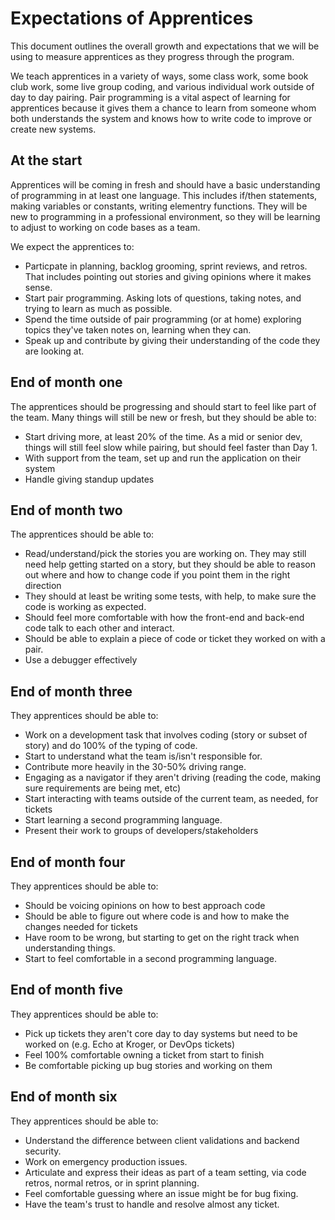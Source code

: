 # Expectations of Apprentices

This document outlines the overall growth and expectations that we will be using to measure apprentices as they progress through the program.

We teach apprentices in a variety of ways, some class work, some book club work, some live group coding, and various individual work outside of day to day pairing. Pair programming is a vital aspect of learning for apprentices because it gives them a chance to learn from someone whom both understands the system and knows how to write code to improve or create new systems.

## At the start

Apprentices will be coming in fresh and should have a basic understanding of programming in at least one language. This includes if/then statements, making variables or constants, writing elementry functions. They will be new to programming in a professional environment, so they will be learning to adjust to working on code bases as a team.

We expect the apprentices to:

* Particpate in planning, backlog grooming, sprint reviews, and retros. That includes pointing out stories and giving opinions where it makes sense.
* Start pair programming. Asking lots of questions, taking notes, and trying to learn as much as possible.
* Spend the time outside of pair programming (or at home) exploring topics they've taken notes on, learning when they can.
* Speak up and contribute by giving their understanding of the code they are looking at.

## End of month one

The apprentices should be progressing and should start to feel like part of the team. Many things will still be new or fresh, but they should be able to:

* Start driving more, at least 20% of the time. As a mid or senior dev, things will still feel slow while pairing, but should feel faster than Day 1.
* With support from the team, set up and run the application on their system
* Handle giving standup updates

## End of month two

The apprentices should be able to:

* Read/understand/pick the stories you are working on. They may still need help getting started on a story, but they should be able to reason out where and how to change code if you point them in the right direction
* They should at least be writing some tests, with help, to make sure the code is working as expected.
* Should feel more comfortable with how the front-end and back-end code talk to each other and interact.
* Should be able to explain a piece of code or ticket they worked on with a pair.
* Use a debugger effectively

## End of month three

They apprentices should be able to:

* Work on a development task that involves coding (story or subset of story) and do 100% of the typing of code.
* Start to understand what the team is/isn't responsible for.
* Contribute more heavily in the 30-50% driving range.
* Engaging as a navigator if they aren't driving (reading the code, making sure requirements are being met, etc)
* Start interacting with teams outside of the current team, as needed, for tickets
* Start learning a second programming language.
* Present their work to groups of developers/stakeholders

## End of month four

They apprentices should be able to:

* Should be voicing opinions on how to best approach code
* Should be able to figure out where code is and how to make the changes needed for tickets
* Have room to be wrong, but starting to get on the right track when understanding things.
* Start to feel comfortable in a second programming language.

## End of month five

They apprentices should be able to:

* Pick up tickets they aren't core day to day systems but need to be worked on (e.g. Echo at Kroger, or DevOps tickets)
* Feel 100% comfortable owning a ticket from start to finish
* Be comfortable picking up bug stories and working on them

## End of month six

They apprentices should be able to:

* Understand the difference between client validations and backend security.
* Work on emergency production issues.
* Articulate and express their ideas as part of a team setting, via code retros, normal retros, or in sprint planning.
* Feel comfortable guessing where an issue might be for bug fixing.
* Have the team's trust to handle and resolve almost any ticket.

